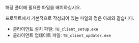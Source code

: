 해당 폴더에 필요한 파일을 배치하십시오.

프로젝트에서 기본적으로 작성되어 있는 파일의 명은 아래와 같습니다.

- 클라이언트 설치 파일: `TB_client_setup.exe`
- 클라이언트 업데이트 파일: `TB_client_updater.exe`
